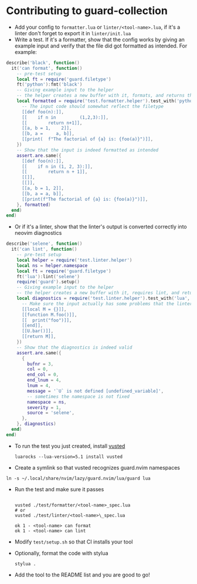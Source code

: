 # Contributing to guard-collection

- Add your config to `formatter.lua` or `linter/<tool-name>.lua`, if it's a linter don't forget to export it in `linter/init.lua`
- Write a test. If it's a formatter, show that the config works by giving an example input and verify that the file did got formatted as intended. For example:

```lua
describe('black', function()
  it('can format', function()
    -- pre-test setup
    local ft = require('guard.filetype')
    ft('python'):fmt('black')
    -- Giving example input to the helper
    -- the helper creates a new buffer with it, formats, and returns the formatted output
    local formatted = require('test.formatter.helper').test_with('python', {
      -- The input code should somewhat reflect the filetype
      [[def foo(n):]],
      [[    if n in         (1,2,3):]],
      [[        return n+1]],
      [[a, b = 1,    2]],
      [[b, a =     a, b]],
      [[print(  f"The factorial of {a} is: {foo(a)}")]],
    })
    -- Show that the input is indeed formatted as intended
    assert.are.same({
      [[def foo(n):]],
      [[    if n in (1, 2, 3):]],
      [[        return n + 1]],
      [[]],
      [[]],
      [[a, b = 1, 2]],
      [[b, a = a, b]],
      [[print(f"The factorial of {a} is: {foo(a)}")]],
    }, formatted)
  end)
end)
```

- Or if it's a linter, show that the linter's output is converted correctly into neovim diagnostics

```lua
describe('selene', function()
  it('can lint', function()
    -- pre-test setup
    local helper = require('test.linter.helper')
    local ns = helper.namespace
    local ft = require('guard.filetype')
    ft('lua'):lint('selene')
    require('guard').setup()
    -- Giving example input to the helper
    -- the helper creates a new buffer with it, requires lint, and returns the diagnostics
    local diagnostics = require('test.linter.helper').test_with('lua', {
      -- Make sure the input actually has some problems that the linter detects
      [[local M = {}]],
      [[function M.foo()]],
      [[  print("foo")]],
      [[end]],
      [[U.bar()]],
      [[return M]],
    })
    -- Show that the diagnostics is indeed valid
    assert.are.same({
      {
        bufnr = 3,
        col = 0,
        end_col = 0,
        end_lnum = 4,
        lnum = 4,
        message = '`U` is not defined [undefined_variable]',
        -- sometimes the namespace is not fixed
        namespace = ns,
        severity = 1,
        source = 'selene',
      },
    }, diagnostics)
  end)
end)

```

- To run the test you just created, install [vusted](https://github.com/notomo/vusted)
  ```shell
  luarocks --lua-version=5.1 install vusted
  ```
- Create a symlink so that vusted recognizes guard.nvim namespaces

```shell
ln -s ~/.local/share/nvim/lazy/guard.nvim/lua/guard lua
```

- Run the test and make sure it passes

  ```shell

  vusted ./test/formatter/<tool-name>_spec.lua
  # or
  vusted ./test/linter/<tool-name>\_spec.lua

  ok 1 - <tool-name> can format
  ok 1 - <tool-name> can lint
  ```

- Modify `test/setup.sh` so that CI installs your tool

- Optionally, format the code with stylua
  ```shell
  stylua .
  ```
- Add the tool to the README list and you are good to go!
